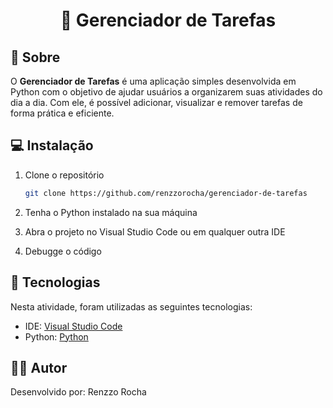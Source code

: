 <h1 align="center"> 🚀 Gerenciador de Tarefas </h1>

<h2 id=sobre>📜 Sobre</h2>

O <strong>Gerenciador de Tarefas</strong> é uma aplicação simples desenvolvida em Python com o objetivo de ajudar usuários a organizarem suas atividades do dia a dia. 
Com ele, é possível adicionar, visualizar e remover tarefas de forma prática e eficiente.

<h2 id=instalacao>💻 Instalação</h2>

1. Clone o repositório
   ```sh
   git clone https://github.com/renzzorocha/gerenciador-de-tarefas
   ```

2. Tenha o Python instalado na sua máquina

3. Abra o projeto no Visual Studio Code ou em qualquer outra IDE
   
4. Debugge o código

<h2 id=tecnologias>🧰 Tecnologias</h2>

Nesta atividade, foram utilizadas as seguintes tecnologias: 

- IDE: <a href="https://code.visualstudio.com/download">Visual Studio Code</a>
- Python: <a href="https://www.python.org/downloads/">Python</a>

<h2 id=autor>🧑‍💻 Autor</h2>

Desenvolvido por: Renzzo Rocha</a>
